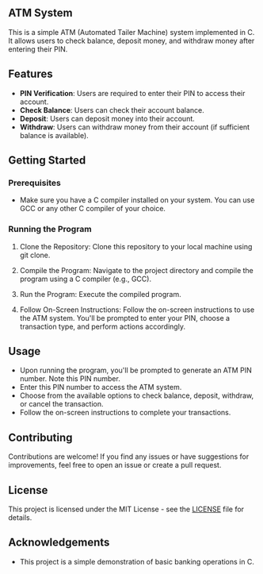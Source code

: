 ## ATM System
This is a simple ATM (Automated Tailer Machine) system implemented in C. It allows users to check balance, deposit money, and withdraw money after entering their PIN.

## Features
- **PIN Verification**: Users are required to enter their PIN to access their account.
- **Check Balance**: Users can check their account balance.
- **Deposit**: Users can deposit money into their account.
- **Withdraw**: Users can withdraw money from their account (if sufficient balance is available).

## Getting Started

### Prerequisites

- Make sure you have a C compiler installed on your system. You can use GCC or any other C compiler of your choice.

### Running the Program

1. Clone the Repository: Clone this repository to your local machine using git clone.


2. Compile the Program: Navigate to the project directory and compile the program using a C compiler (e.g., GCC).


3. Run the Program: Execute the compiled program.


4. Follow On-Screen Instructions: Follow the on-screen instructions to use the ATM system. You'll be prompted to enter your PIN, choose a transaction type, and perform actions accordingly.

## Usage
- Upon running the program, you'll be prompted to generate an ATM PIN number. Note this PIN number.
- Enter this PIN number to access the ATM system.
- Choose from the available options to check balance, deposit, withdraw, or cancel the transaction.
- Follow the on-screen instructions to complete your transactions.
## Contributing
Contributions are welcome! If you find any issues or have suggestions for improvements, feel free to open an issue or create a pull request.

## License

This project is licensed under the MIT License - see the [LICENSE](https://github.com/Aditya24Rathore/ATM-PROJECT/blob/main/LICENSE.md) file for details.

## Acknowledgements

- This project is a simple demonstration of basic banking operations in C.
